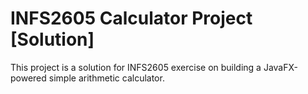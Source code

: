 # INFS2605 Calculator Project [Solution]

This project is a solution for INFS2605 exercise on building a JavaFX-powered simple arithmetic calculator.
